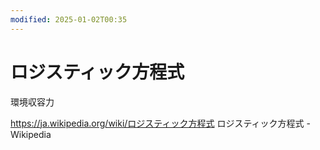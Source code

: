 ```yaml
---
modified: 2025-01-02T00:35
---
```

# ロジスティック方程式

環境収容力

https://ja.wikipedia.org/wiki/ロジスティック方程式 ロジスティック方程式 - Wikipedia